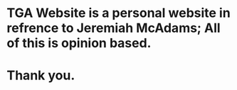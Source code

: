 # TGA Website is a personal website in refrence to Jeremiah McAdams; All of this is opinion based.
# Thank you.

